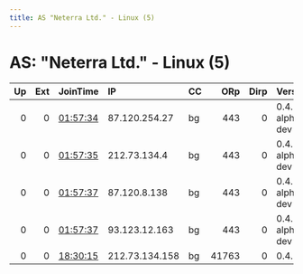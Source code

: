 ```yaml
---
title: AS "Neterra Ltd." - Linux (5)
---
```


# AS: "Neterra Ltd." - Linux (5)

|   Up |   Ext | JoinTime                                                                                              | IP             | CC   |   ORp |   Dirp | Version           | Contact             | Nickname      |   eFamMembers |
|-----:|------:|:------------------------------------------------------------------------------------------------------|:---------------|:-----|------:|-------:|:------------------|:--------------------|:--------------|--------------:|
|    0 |     0 | [01:57:34](https://nusenu.github.io/OrNetStats/w/relay/EDD9F3AB1B55261B51DD3AEE4650E4D580941718.html) | 87.120.254.27  | bg   |   443 |      0 | 0.4.8.0-alpha-dev | None                | Unnamed       |             1 |
|    0 |     0 | [01:57:35](https://nusenu.github.io/OrNetStats/w/relay/DBB7BFE4BE3E888F5CC9E72DA988940E6735F878.html) | 212.73.134.4   | bg   |   443 |      0 | 0.4.8.0-alpha-dev | None                | Unnamed       |             1 |
|    0 |     0 | [01:57:37](https://nusenu.github.io/OrNetStats/w/relay/94CF4FBAC3E8F54C77B9210B4A1109057E5B9937.html) | 87.120.8.138   | bg   |   443 |      0 | 0.4.8.0-alpha-dev | None                | Unnamed       |             1 |
|    0 |     0 | [01:57:37](https://nusenu.github.io/OrNetStats/w/relay/FDF094D36C44E7D78FE722BBE677DE1E4BD21AF0.html) | 93.123.12.163  | bg   |   443 |      0 | 0.4.8.0-alpha-dev | None                | Unnamed       |             1 |
|    0 |     0 | [18:30:15](https://nusenu.github.io/OrNetStats/w/relay/9862DF7216FFAA6CB6B22E345736D2A13A860478.html) | 212.73.134.158 | bg   | 41763 |      0 | 0.4.7.13          | yukoallik@proton.me | SimpleFastSec |             1 |
